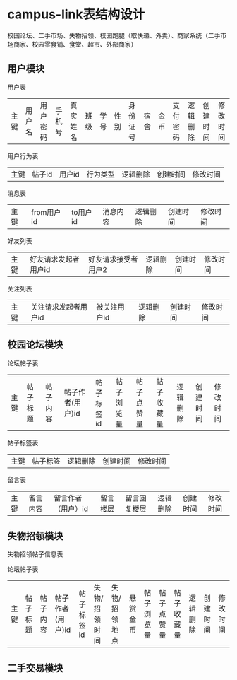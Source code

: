 # campus-link表结构设计

校园论坛、二手市场、失物招领、校园跑腿（取快递、外卖）、商家系统（二手市场商家、校园零食铺、食堂、超市、外部商家）

## 用户模块

用户表

|      |        |          |        |          |      |      |      |          |      |      |          |          |          |          |
| ---- | ------ | -------- | ------ | -------- | ---- | ---- | ---- | -------- | ---- | ---- | -------- | -------- | -------- | -------- |
| 主键 | 用户名 | 用户密码 | 手机号 | 真实姓名 | 班级 | 学号 | 性别 | 身份证号 | 宿舍 | 金币 | 支付密码 | 逻辑删除 | 创建时间 | 修改时间 |

用户行为表

|      |        |        |          |          |          |          |
| ---- | ------ | ------ | -------- | -------- | -------- | -------- |
| 主键 | 帖子id | 用户id | 行为类型 | 逻辑删除 | 创建时间 | 修改时间 |

消息表

|      |            |          |          |          |          |          |
| ---- | ---------- | -------- | -------- | -------- | -------- | -------- |
| 主键 | from用户id | to用户id | 消息内容 | 逻辑删除 | 创建时间 | 修改时间 |

好友列表

|      |                      |                     |          |          |          |
| ---- | -------------------- | ------------------- | -------- | -------- | -------- |
| 主键 | 好友请求发起者用户id | 好友请求接受者用户2 | 逻辑删除 | 创建时间 | 修改时间 |

关注列表

|      |                      |              |          |          |          |
| ---- | -------------------- | ------------ | -------- | -------- | -------- |
| 主键 | 关注请求发起者用户id | 被关注用户id | 逻辑删除 | 创建时间 | 修改时间 |

## 校园论坛模块

论坛帖子表

|      |          |          |                  |            |            |            |            |          |          |          |
| ---- | -------- | -------- | ---------------- | ---------- | ---------- | ---------- | ---------- | -------- | -------- | -------- |
| 主键 | 帖子标题 | 帖子内容 | 帖子作者(用户)id | 帖子标签id | 帖子浏览量 | 帖子点赞量 | 帖子收藏量 | 逻辑删除 | 创建时间 | 修改时间 |

帖子标签表	

|      |          |          |          |          |
| ---- | -------- | -------- | -------- | -------- |
| 主键 | 帖子标签 | 逻辑删除 | 创建时间 | 修改时间 |

留言表

|      |          |                    |          |              |          |          |          |
| ---- | -------- | ------------------ | -------- | ------------ | -------- | -------- | -------- |
| 主键 | 留言内容 | 留言作者（用户）id | 留言楼层 | 留言回复楼层 | 逻辑删除 | 创建时间 | 修改时间 |

## 失物招领模块

失物招领帖子信息表

论坛帖子表

|      |          |          |                  |            |               |               |          |            |            |            |          |          |          |
| ---- | -------- | -------- | ---------------- | ---------- | ------------- | ------------- | -------- | ---------- | ---------- | ---------- | -------- | -------- | -------- |
| 主键 | 帖子标题 | 帖子内容 | 帖子作者(用户)id | 帖子标签id | 失物/招领时间 | 失物/招领地点 | 悬赏金币 | 帖子浏览量 | 帖子点赞量 | 帖子收藏量 | 逻辑删除 | 创建时间 | 修改时间 |

## 二手交易模块


